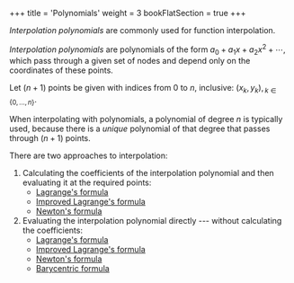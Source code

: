 +++
title = 'Polynomials'
weight = 3
bookFlatSection = true
+++

*Interpolation polynomials* are commonly used for function interpolation.

*Interpolation polynomials* are polynomials of the form $a_0 + a_1x + a_2x^2 + \cdots$, which pass through a given set of nodes and depend only on the coordinates of these points.

Let $(n+1)$ points be given with indices from $0$ to $n$, inclusive: $(x_k, y_k),{}_{k \in \left\{0, ..., n\right\}}$.

When interpolating with polynomials, a polynomial of degree $n$ is typically used, because there is a *unique* polynomial of that degree that passes through $(n+1)$ points.

There are two approaches to interpolation:
1. Calculating the coefficients of the interpolation polynomial and then evaluating it at the required points:
	- [Lagrange's formula](lagrange.md)
	- [Improved Lagrange's formula](imp_lagrange.md)
	- [Newton's formula](newton.md)
2. Evaluating the interpolation polynomial directly --- without calculating the coefficients:
	- [Lagrange's formula](lagrange.md)
	- [Improved Lagrange's formula](imp_lagrange.md)
	- [Newton's formula](newton.md)
	- [Barycentric formula](../barycentric-formula/_index.md)